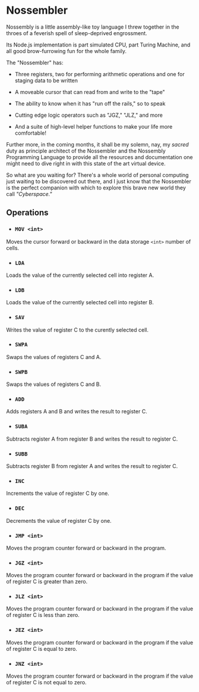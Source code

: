 # Nossembler

Nossembly is a little assembly-like toy language I threw together in the throes of a feverish spell of sleep-deprived engrossment.

Its Node.js implementation is part simulated CPU, part Turing Machine, and all good brow-furrowing fun for the whole family.

The "Nossembler" has:
- Three registers, two for performing arithmetic operations and one for staging data to be written

- A moveable cursor that can read from and write to the "tape"

- The ability to know when it has "run off the rails," so to speak

- Cutting edge logic operators such as "JGZ," "JLZ," and more

- And a suite of high-level helper functions to make your life more comfortable!

Further more, in the coming months, it shall be my solemn, nay, my *sacred* duty as principle architect of the Nossembler and the Nossembly Programming Language to provide all the resources and documentation one might need to dive right in with this state of the art virtual device.

So what are you waiting for? There's a whole world of personal computing just waiting to be discovered out there, and I just know that the Nossembler is the perfect companion with which to explore this brave new world they call *"Cyberspace."*

## Operations
- ### `MOV <int>`
Moves the cursor forward or backward in the data storage `<int>` number of cells.

- ### `LDA`
Loads the value of the currently selected cell into register A.

- ### `LDB`
Loads the value of the currently selected cell into register B.

- ### `SAV`
Writes the value of register C to the curently selected cell.

- ### `SWPA`
Swaps the values of registers C and A.

- ### `SWPB`
Swaps the values of registers C and B.

- ### `ADD`
Adds registers A and B and writes the result to register C.

- ### `SUBA`
Subtracts register A from register B and writes the result to register C.

- ### `SUBB`
Subtracts register B from register A and writes the result to register C.

- ### `INC`
Increments the value of register C by one.

- ### `DEC`
Decrements the value of register C by one.

- ### `JMP <int>`
Moves the program counter forward or backward in the program.

- ### `JGZ <int>`
Moves the program counter forward or backward in the program if the value of register C is greater than zero.

- ### `JLZ <int>`
Moves the program counter forward or backward in the program if the value of register C is less than zero.

- ### `JEZ <int>`
Moves the program counter forward or backward in the program if the value of register C is equal to zero.

- ### `JNZ <int>`
Moves the program counter forward or backward in the program if the value of register C is not equal to zero.
